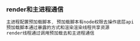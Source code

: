 ### render和主进程通信
```js
主进程配置预加载脚本, 预加载脚本有node权限去操作底层api
预加载脚本通过暴露的方式和渲染渲染线程共享资源
render线程通过调用预加载去和主进程通信
```